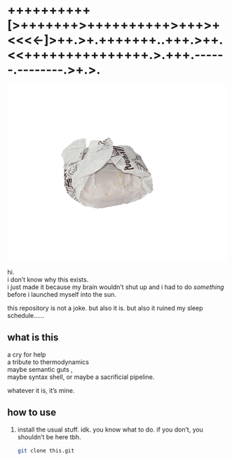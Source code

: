 # ++++++++++[>+++++++>++++++++++>+++>+<<<<-]>++.>+.+++++++..+++.>++.<<+++++++++++++++.>.+++.------.--------.>+.>.
![Burger](./burger.webp)

hi.  
i don’t know why this exists.  
i just made it because my brain wouldn’t shut up and i had to do *something* before i launched myself into the sun.  

this repository is not a joke. but also it is. but also it ruined my sleep schedule......


## what is this

a cry for help  
a tribute to thermodynamics  
maybe semantic guts ,   
maybe syntax shell, or 
maybe a sacrificial pipeline.

whatever it is, it’s mine.


## how to use

1. install the usual stuff. idk. you know what to do. if you don’t, you shouldn’t be here tbh.
   ```bash
   git clone this.git
